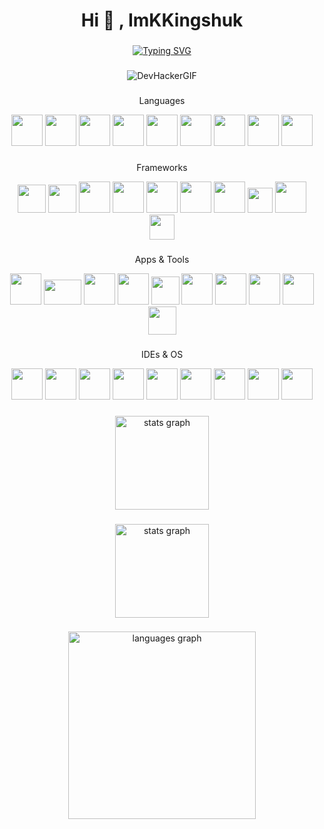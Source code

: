 <h1 align="center">Hi 👋 , ImKKingshuk</h1>

###

<div align="center">

[![Typing SVG](https://readme-typing-svg.demolab.com?font=Fira+Code&size=24&pause=1000&color=000000&center=true&vCenter=true&width=435&lines=Developer%2C+Tech+Geek;Web3%2C+Blockchain%2C+CustomROMs)](https://git.io/typing-svg)

</div>

###

<div align="center">
  
![DevHackerGIF](https://user-images.githubusercontent.com/126203172/221277778-aeb09245-0dcf-47d4-872f-74267554b29a.gif)

</div>
  
###

<div align="center">
<p align="center">Languages</p>

<img src="https://github.com/ImKKingshuk/ImKKingshuk/assets/126203172/4e49eb43-2cf5-4150-88a1-1c8d37aff6db" height="50" width="50"/>
<img src="https://github.com/ImKKingshuk/ImKKingshuk/assets/126203172/fcee4cd6-8a16-4e5a-bd65-467d241b6842" height="50" width="50"/>
<img src="https://github.com/ImKKingshuk/ImKKingshuk/assets/126203172/c1d093b4-f590-48da-b4e4-4ca0efb51ffd" height="50" width="50"/>
<img src="https://github.com/ImKKingshuk/ImKKingshuk/assets/126203172/3227043f-37d2-4783-83fe-aab3a128335b" height="50" width="50"/>
<img src="https://github.com/ImKKingshuk/ImKKingshuk/assets/126203172/24944eca-5345-4a97-a6e6-d466a676e285" height="50" width="50"/>
<img src="https://github.com/ImKKingshuk/ImKKingshuk/assets/126203172/a8b1631f-9852-4e43-a107-74a98aa1fba7" height="50" width="50"/>
<img src="https://github.com/ImKKingshuk/ImKKingshuk/assets/126203172/88d12399-81c0-4ce6-a164-c93053aded9d" height="50" width="50"/>
<img src="https://github.com/ImKKingshuk/ImKKingshuk/assets/126203172/8a880a02-7d31-4b5b-8dfd-15a08c944067" height="50" width="50"/>
<img src="https://github.com/ImKKingshuk/ImKKingshuk/assets/126203172/1fa53362-acaf-43a8-8e4b-2fb862a82c55" height="50" width="50"/>

</div>

###

<div align="center">
<p align="center">Frameworks</p>
  
<img src="https://github.com/ImKKingshuk/ImKKingshuk/assets/126203172/191f0dbf-566b-482f-943d-dfd60509f0f6" height="45" width="45"/>
<img src="https://github.com/ImKKingshuk/ImKKingshuk/assets/126203172/34e2d7b1-2984-4e8c-8545-a66a0d131a50" height="45" width="45"/>
<img src="https://github.com/ImKKingshuk/ImKKingshuk/assets/126203172/94e1c337-fc7e-4a7b-933a-eb6cce1d4d96" height="50" width="50"/>
<img src="https://github.com/ImKKingshuk/ImKKingshuk/assets/126203172/671710e8-f486-4adf-86ac-96d63cc3a5bc" height="50" width="50"/>
<img src="https://github.com/ImKKingshuk/ImKKingshuk/assets/126203172/9902c424-092d-4550-8aaf-61a79eecbdbe" height="50" width="50"/>
<img src="https://github.com/ImKKingshuk/ImKKingshuk/assets/126203172/a2f36be7-33e7-4a4e-8bc8-80ad0be561f9" height="50" width="50"/>
<img src="https://github.com/ImKKingshuk/ImKKingshuk/assets/126203172/346a5f06-49e4-4434-8ece-3ccaf5b83250" height="50" width="50"/>
<img src="https://github.com/ImKKingshuk/ImKKingshuk/assets/126203172/65be8399-5362-4942-8700-098d7e89a135" height="40" width="40"/>
<img src="https://github.com/ImKKingshuk/ImKKingshuk/assets/126203172/18745d67-750f-474c-9e1e-da9211ee4be6" height="50" width="50"/>
<img src="https://github.com/ImKKingshuk/ImKKingshuk/assets/126203172/b4f3cc5f-eccb-481b-a01e-3f77238611e9" height="40" width="40"/>

</div>

###

<div align="center">
<p align="center">Apps & Tools</p>

<img src="https://github.com/ImKKingshuk/ImKKingshuk/assets/126203172/5ad374bf-ffbb-45b2-9b46-0bfa44fb6dfd" height="50" width="50"/>
<img src="https://github.com/ImKKingshuk/ImKKingshuk/assets/126203172/b0c9a12b-f28e-4ef0-9d55-813eb55373ac" height="40" width="60"/>
<img src="https://github.com/ImKKingshuk/ImKKingshuk/assets/126203172/f2516de1-b3a5-4046-8a71-6a188c8aebb7" height="50" width="50"/>
<img src="https://github.com/ImKKingshuk/ImKKingshuk/assets/126203172/e17d3e51-bf05-4238-a279-a94c88b31382" height="50" width="50"/>
<img src="https://github.com/ImKKingshuk/ImKKingshuk/assets/126203172/d273f01a-7463-491c-ab7d-d4261aa11f4e" height="45" width="45"/>
<img src="https://github.com/ImKKingshuk/ImKKingshuk/assets/126203172/af5e91f1-4140-46eb-98b3-27cb03abf8a9" height="50" width="50"/>
<img src="https://github.com/ImKKingshuk/ImKKingshuk/assets/126203172/bccaad94-b09f-4eb9-a07c-9a7ea44a97d6" height="50" width="50"/>
<img src="https://github.com/ImKKingshuk/ImKKingshuk/assets/126203172/34572fa0-12cf-414b-9776-d76a152923a9" height="50" width="50"/>
<img src="https://github.com/ImKKingshuk/ImKKingshuk/assets/126203172/e4b04386-b04a-4aa7-a026-d74e2850cb5d" height="50" width="50"/>
<img src="https://github.com/ImKKingshuk/ImKKingshuk/assets/126203172/d412c0e5-c0a1-4b12-a4d4-80a6a5c041e4" height="45" width="45"/>

</div>

###

<div align="center">
<p align="center">IDEs & OS</p>
 
<img src="https://github.com/ImKKingshuk/ImKKingshuk/assets/126203172/5e4d16e6-ee92-4802-8895-76b4fe517e99" height="50" width="50"/>
<img src="https://github.com/ImKKingshuk/ImKKingshuk/assets/126203172/00570c56-4b74-4f1c-888e-dddb179b25ac" height="50" width="50"/>
<img src="https://github.com/ImKKingshuk/ImKKingshuk/assets/126203172/cc56977c-b3e4-4097-8526-16ce11617d9c" height="50" width="50"/>
<img src="https://github.com/ImKKingshuk/ImKKingshuk/assets/126203172/b8397900-48e3-41a2-81ef-7ead0ab5e703" height="50" width="50"/>
<img src="https://github.com/ImKKingshuk/ImKKingshuk/assets/126203172/a6044a82-0203-4368-bf50-6418d492642c" height="50" width="50"/>
<img src="https://github.com/ImKKingshuk/ImKKingshuk/assets/126203172/73a2fba4-8659-49d7-b4bd-d6ae2ef17424" height="50" width="50"/>
<img src="https://github.com/ImKKingshuk/ImKKingshuk/assets/126203172/dbcf0ac1-60e5-4bf0-b917-cb538871dc27" height="50" width="50"/>
<img src="https://github.com/ImKKingshuk/ImKKingshuk/assets/126203172/667d72a8-db38-4fb4-b7dc-968db6666955" height="50" width="50"/>
<img src="https://github.com/ImKKingshuk/ImKKingshuk/assets/126203172/924518ef-52db-4897-98ce-63ca83a4fe2a" height="50" width="50"/>

</div>

###

<div align="center">
 
  <img src="https://github-readme-stats.vercel.app/api?hide=stars&count_private=true&show_icons=true&theme=algolia&border_radius=20&username=ImKKingshuk" height="150" alt="stats graph"  />
 
</div>

###


<div align="center">
 
  <img src="https://streak-stats.demolab.com/?count_private=true&theme=algolia&border_radius=20&user=ImKKingshuk" height="150" alt="stats graph"  />
 
</div>

###

<div align="center">
 
  <img src="https://github-readme-stats.vercel.app/api/top-langs?locale=en&hide_title=false&layout=compact&card_width=300&langs_count=100&theme=algolia&border_radius=20&username=ImKKingshuk" height="300" alt="languages graph"  />

</div>

###
